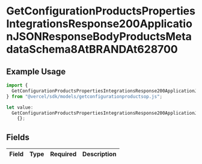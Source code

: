 # GetConfigurationProductsPropertiesIntegrationsResponse200ApplicationJSONResponseBodyProductsMetadataSchema8AtBRANDAt628700

## Example Usage

```typescript
import {
  GetConfigurationProductsPropertiesIntegrationsResponse200ApplicationJSONResponseBodyProductsMetadataSchema8AtBRANDAt628700,
} from "@vercel/sdk/models/getconfigurationproductsop.js";

let value:
  GetConfigurationProductsPropertiesIntegrationsResponse200ApplicationJSONResponseBodyProductsMetadataSchema8AtBRANDAt628700 =
    {};
```

## Fields

| Field       | Type        | Required    | Description |
| ----------- | ----------- | ----------- | ----------- |